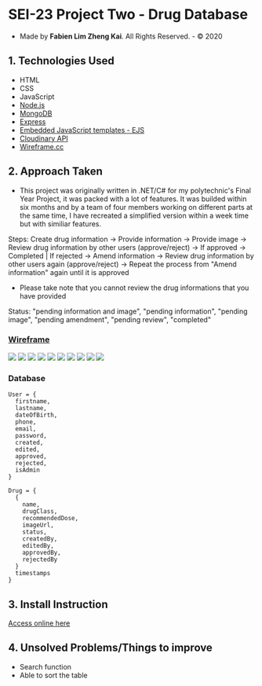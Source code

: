 # SEI-23 Project Two - Drug Database
- Made by **Fabien Lim Zheng Kai**. All Rights Reserved. - © 2020

## 1. Technologies Used
- HTML
- CSS
- JavaScript
- [Node.js](https://nodejs.org/en/)
- [MongoDB](https://www.mongodb.com/)
- [Express](https://expressjs.com/)
- [Embedded JavaScript templates - EJS](https://ejs.co/)
- [Cloudinary API](https://cloudinary.com/)
- [Wireframe.cc](https://wireframe.cc/)

## 2. Approach Taken 
- This project was originally written in .NET/C# for my polytechnic's Final Year Project, it was packed with a lot of features. It was builded within six months and by a team of four members working on different parts at the same time, I have recreated a simplified version within a week time but with similiar features.

Steps: Create drug information -> Provide information -> Provide image -> Review drug information by other users (approve/reject) -> If approved -> Completed | If rejected -> Amend information -> Review drug information by other users again (approve/reject) -> Repeat the process from "Amend information" again until it is approved
- Please take note that you cannot review the drug informations that you have provided

Status: "pending information and image", "pending information", "pending image", "pending amendment", "pending review", "completed"

### [Wireframe](https://wireframe.cc/pro/pp/7eb3e9beb359657)
<img src="./wireframe/1-Intro.png">
<img src="./wireframe/2-Login.png">
<img src="./wireframe/3-Register.png">
<img src="./wireframe/4-Edit-Profile.png">
<img src="./wireframe/5-Dashboard.png">
<img src="./wireframe/6-Admin-Dashboard.png">
<img src="./wireframe/7-Create-Drug-Info.png">
<img src="./wireframe/8-Edit-Drug-Info.png">
<img src="./wireframe/9-Upload-Image.png">
<img src="./wireframe/10-Review-Drug-Info.png">

### Database 
``` text
User = {
  firstname,
  lastname,
  dateOfBirth,
  phone,
  email,
  password,
  created,
  edited,
  approved,
  rejected,
  isAdmin
}

Drug = {
  {
    name,
    drugClass,
    recommendedDose,
    imageUrl,
    status,
    createdBy,
    editedBy,
    approvedBy,
    rejectedBy
  }
  timestamps
}
```
## 3. Install Instruction
[Access online here](https://sei23sg-drug-database.herokuapp.com/)

## 4. Unsolved Problems/Things to improve
- Search function
- Able to sort the table